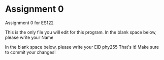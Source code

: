 # Assignment 0

Assignment 0 for ES122

This is the only file you will edit for this program. In the blank space below, please write your Name

In the blank space below, please write your EID
phy255
That's it! Make sure to commit your changes!
